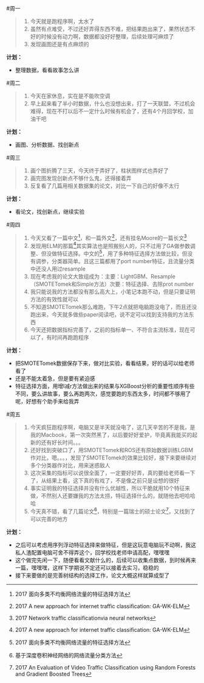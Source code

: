#周一
>1. 今天就是跑程序啊，太水了
>2. 虽然有点难受，不过还好弄得东西不难，把结果跑出来了，果然状态不好的时候没有动力啊，数据都没好好整理，后续处理可麻烦了
>3. 发现画图还是有点麻烦的

**计划：**

- 整理数据，看看故事怎么讲

#周二
>1. 今天在家休息，实在是不能吹空调
>2. 早上起来看了半小时数据，什么也没想出来，打了一天联盟，不过机会难得，现在不打以后不一定什么时候有机会了，还有4个月回学校，加油干吧

**计划：**

- 画图、分析数据、找创新点

#周三
>1. 画个图折腾了三天，今天终于弄好了，柱状图样式也弄好了
>2. 画完图发现创新点不够什么鬼，还得接着弄
>3. 反复看了几篇用相关数据集的论文，对比一下自己的好像不太行

**计划：**

- 看论文，找创新点，继续实验

#周四

>1. 今天又看了一篇中文[^sxbfeature]，和一篇外文[^gawkelm]，还有挂名Moore的一篇长文[^moorenn]
>2. 发现用ELM的那篇[^gawkelm]其实算法也是照搬别人的，只不过用了GA做参数调整、但没做特征选择。中文的[^sxbfeature]，用了多种特征选择方法做比较，但没有调参，分类器简单。且这三篇都用了port number特征，且流量分类中还没人用过resample
>3. 现在考虑我的论文大致组成为：主要：LightGBM、Resample（SMOTETomek和Simple方法）次要：特征选择、去除prot number
>4. 我只能说我的方法都没有那么高大上，小笔记本跑不动，但是只要证明方法的有效性就可以
>5. 不知道SMOTETomek那么难跑，下午2点就把电脑跑没电了，而且还没跑出来，今天就多做些paper阅读吧，说不定可以找到支持我的方法东西
>6. 今天还把数据指标完善了，之前的指标单一、不符合主流标准，现在可以了，有时间再跑跑程序

**计划：**

- 把SMOTETomek数据保存下来，做对比实验，看看结果，好的话可以给老师看了
- 还是不能太着急，但是要有紧迫感
- 特征选择方面，用增l减r方法做出来的结果与XGBoost分析的重要性顺序有些不同，要么讲故事，要么再跑两次，感觉要跑的东西太多，时间都不够用了呢，好想有个助手来给我弄

[^sxbfeature]: 2017 面向多类不均衡网络流量的特征选择方法
[^gawkelm]: 2017 A new approach for internet traffic classification: GA-WK-ELM
[^moorenn]: 2017 Network traffic classificationvia neural networks

#周五

>1. 今天疯狂跑程序啊，电脑又是半天就没电了，这几天辛苦的不是我，是我的Macbook，第一次突然黑了，以后要好好爱护，毕竟离我能买的起新的还有好长时间。。。
>2. 还好找到突破口了，用SMOTETomek和ROS还有原始数据训练LGBM作对比，嗯。。。，发现了SMOTETomek的效果比较好，接下来要继续对多个分类器作对比，用来迷惑敌人
>3. 这次采集的指标可以说很全面了，一定要好好弄，真的要给老师看一下了，从结果上看，这下真的有戏了，不是像之前只是设想的很好
>4. 事实证明我的特征选择并没有什么优越性，所以干脆就用10个特征来做，不然别人还要嫌我的方法太捞，特征选择什么的，就随他去吧哈哈哈
>5. 今天真不错，看了几篇论文[^wycnn]，特别是一篇瑞士的硕士论文[^videotraffic]，又找到了可以完善的地方

**计划：**

- 之后可以考虑用序列浮动特征选择来做特征，但是这玩意电脑玩不动啊，我这私人渣配置电脑可舍不得弄这个，回学校找老师申请高配，嘿嘿嘿
- 这个做完先闲一下，随便看看文献什么的，后续可以收集点数据，到时候再来一篇，嘿嘿嘿，这样下学期说不定还可以接着去实习，稳稳的
- 接下来要做的是完善树结构的选择工作，论文大概这样就算成型了


[^videotraffic]: 2017 An Evaluation of Video Traffic Classification using Random Forests and Gradient Boosted Trees
[^wycnn]: 基于深度卷积神经网络的网络流量分类方法